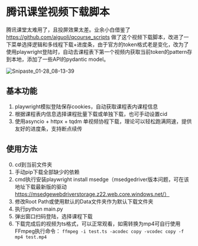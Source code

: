 # 腾讯课堂视频下载脚本
腾讯课堂太难用了，且投屏效果太差。业余小白借鉴了 https://github.com/aiguoli/qcourse_scripts 做了这个视频下载脚本，改进了一下菜单选择逻辑和多线程下载+进度条，由于官方的token格式老是变化，改为了使用playwright登陆时，自动去课程表下第一个视频内获取当前token的pattern存到本地，添加了一些API的pydantic model。

![Snipaste_01-28_08-13-39](https://user-images.githubusercontent.com/42557951/151505882-d9274ec7-510d-4673-a362-34e881012215.jpg)

## 基本功能
1. playwright模拟登陆保存cookies，自动获取课程表内课程信息
2. 根据课程表内信息选择课程批量下载或单独下载，也可手动设置cid
3. 使用asyncio + httpx + tqdm 单视频协程下载，理论可以轻松跑满网速，提供友好的进度条，支持断点续传


## 使用方法
0. cd到当前文件夹
1. 手动pip下载全部缺少的依赖
2. cmd执行安装playwright install msedge（msedgedriver版本问题，可在该地址下载最新版的驱动 https://msedgewebdriverstorage.z22.web.core.windows.net/）
3. 修改Root Path或使用默认的Data文件夹作为默认下载文件夹
4. 执行python main.py
5. 弹出窗口扫码登陆，选择课程下载
6. 下载完成后的视频为ts格式，可以正常观看，如需转换为mp4可自行使用FFmpeg执行命令：
   ```ffmpeg -i test.ts -acodec copy -vcodec copy -f mp4 test.mp4 ```
